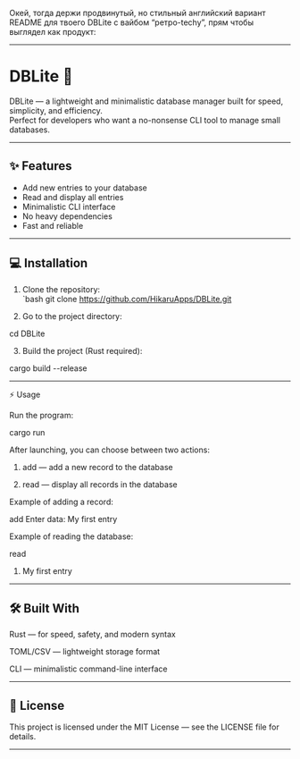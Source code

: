 Окей, тогда держи продвинутый, но стильный английский вариант README для твоего DBLite с вайбом “ретро-techy”, прям чтобы выглядел как продукт:


---

# DBLite 🚀

DBLite — a lightweight and minimalistic database manager built for speed, simplicity, and efficiency.  
Perfect for developers who want a no-nonsense CLI tool to manage small databases.

---

## ✨ Features

- Add new entries to your database
- Read and display all entries
- Minimalistic CLI interface
- No heavy dependencies
- Fast and reliable

---

## 💻 Installation

1. Clone the repository:  
`bash
git clone https://github.com/HikaruApps/DBLite.git

2. Go to the project directory:



cd DBLite

3. Build the project (Rust required):



cargo build --release


---

⚡ Usage

Run the program:

cargo run

After launching, you can choose between two actions:

1. add — add a new record to the database


2. read — display all records in the database



Example of adding a record:

add
Enter data: My first entry

Example of reading the database:

read
1. My first entry


---

## 🛠 Built With

Rust — for speed, safety, and modern syntax

TOML/CSV — lightweight storage format

CLI — minimalistic command-line interface



---

## 📄 License

This project is licensed under the MIT License — see the LICENSE file for details.

---
